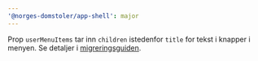 ```yaml
---
'@norges-domstoler/app-shell': major
---
```


Prop `userMenuItems` tar inn `children` istedenfor `title` for tekst i knapper i menyen. Se detaljer i [migreringsguiden](https://design.domstol.no/987b33f71/p/923508-v16-til-v17).
